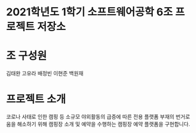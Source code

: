 # 2021학년도 1학기 소프트웨어공학 6조 프로젝트 저장소
# 조 구성원
김태완 고유라 배정빈 이현준 백원재
# 프로젝트 소개
코로나 사태로 인한 캠핑 등 소규모 야외활동의 급증에 따른 전용 플랫폼 부재의 번거로움을 해소하기 위해 캠핑장 소개 및 예약을 수행하는 캠핑장 예약 플랫폼을 구현합니다.